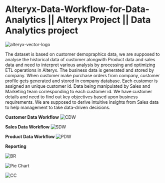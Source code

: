 # Alteryx-Data-Workflow-for-Data-Analytics || Alteryx Project || Data Analytics project

![alteryx-vector-logo](https://github.com/Rishi-Kalpa/Alteryx-Data-Workflow-for-Data-Analytics/assets/98646729/6eb655a2-f44c-4cac-b791-d7d6f9d3b1b2)

The dataset is based on customer demopraphics data, we are supposed to analyse the historical data of customer alongwith Product data and sales data and need to interpret various analysis by processing and optimizing ETL operations in Alteryx. The business data is generated and stored by company. When customer make purchase orders from company, customer profile gets generated and stored in company database. Each customer is assigned an unique customer id. Data being manipulated by Sales and Marketing team corresponding to each customer id. We have customer details and need to find out key objectives based upon business requirements. We are supposed to derive intuitive insights from Sales data to help management to take data-driven decisions.

**Customer Data Workflow**
![CDW](https://github.com/Rishi-Kalpa/Alteryx-Data-Workflow-for-Data-Analytics/assets/98646729/15d75b32-a58c-4345-9497-94cae6ab7e81)

**Sales Data Workflow**
![SDW](https://github.com/Rishi-Kalpa/Alteryx-Data-Workflow-for-Data-Analytics/assets/98646729/5b2b2001-e5ee-4855-95fe-c0d7c8602152)

**Product Data Workflow**
![PDW](https://github.com/Rishi-Kalpa/Alteryx-Data-Workflow-for-Data-Analytics/assets/98646729/cb81e16e-f8e6-4307-aa82-d0bac0d75b1d)

**Reporting**

![BR](https://github.com/Rishi-Kalpa/Alteryx-Data-Workflow-for-Data-Analytics/assets/98646729/548226bb-8029-45d3-968c-051f44fcac8a)

![Pie Chart](https://github.com/Rishi-Kalpa/Alteryx-Data-Workflow-for-Data-Analytics/assets/98646729/ca931598-0df2-4d6b-ad37-7954c16120fb)

![CC](https://github.com/Rishi-Kalpa/Alteryx-Data-Workflow-for-Data-Analytics/assets/98646729/6273f1e2-2d33-4d15-b2af-819be66b4da2)




